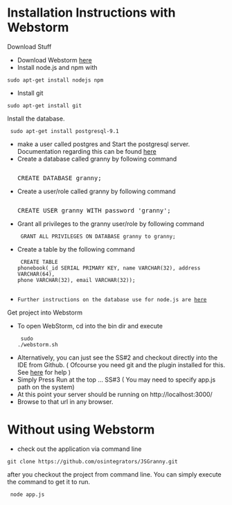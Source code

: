 Installation Instructions with Webstorm
=======================================

Download Stuff<br>
* Download Webstorm [here](http://download-ln.jetbrains.com/webide/WebStorm-5.0.4.tar.gz)<br>
* Install node.js and npm with 
<pre><code>sudo apt-get install nodejs npm</code></pre>
* Install git 
<pre><code>sudo apt-get install git</code></pre>

Install the database.
<pre><code> sudo apt-get install postgresql-9.1</code></pre>
* make a user called postgres and Start the postgresql server. Documentation regarding this can be found [here](http://www.postgresql.org/docs/9.1/static/server-start.html)
* Create a database called granny by following command <pre><code> </code>CREATE DATABASE granny;</pre>
* Create a user/role called granny by following command <pre><code> </code>CREATE USER granny WITH password 'granny';</pre>
* Grant all privileges to the granny user/role by following command <pre><code> GRANT ALL PRIVILEGES ON DATABASE granny to granny; </code></pre>
* Create a table by the following command <pre><code> CREATE TABLE phonebook(_id SERIAL PRIMARY KEY, name VARCHAR(32), address VARCHAR(64), phone VARCHAR(32), email VARCHAR(32));
* Further instructions on the database use for node.js are [here](https://github.com/brianc/node-postgres/wiki)
 </code></pre>

Get project into Webstorm
* To open WebStorm, cd into the bin dir and execute <pre><code> sudo ./webstorm.sh </code></pre>
* Alternatively, you can just see the SS#2 and checkout directly into the IDE from Github. ( Ofcourse you need git and the plugin installed for this. See [here](http://www.jetbrains.com/webstorm/webhelp/using-github-integration.html) for help ) 
* Simply Press Run at the top ... SS#3 ( You may need to specify app.js path on the system)
* At this point your server should be running on http://localhost:3000/
* Browse to that url in any browser.

Without using Webstorm
=======================
* check out the application via command line 
<pre><code>git clone https://github.com/osintegrators/JSGranny.git</code></pre>

after you checkout the project from command line. You can simply execute the command to get it to run.
<pre><code> node app.js </code><pre>
